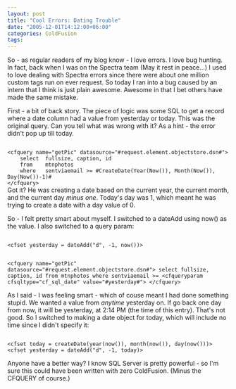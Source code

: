 ```yaml
---
layout: post
title: "Cool Errors: Dating Trouble"
date: "2005-12-01T14:12:00+06:00"
categories: ColdFusion 
tags: 
---
```


So - as regular readers of my blog know - I love errors. I love bug hunting. In fact, back when I was on the Spectra team (May it rest in peace...) I used to love dealing with Spectra errors since there were about one million custom tags run on ever request. So today I ran into a bug caused by an intern that I think is just plain awesome. Awesome in that I bet others have made the same mistake.

First - a bit of back story. The piece of logic was some SQL to get a record where a date column had a value from yesterday or today. This was the original query. Can you tell what was wrong with it? As a hint - the error didn't pop up till today.

<code>
&lt;cfquery name="getPic" datasource="#request.element.objectstore.dsn#"&gt;
	select	fullsize, caption, id
	from	mtnphotos
	where	sentviaemail &gt;= #CreateDate(Year(Now()), Month(Now()), Day(Now())-1)#
&lt;/cfquery&gt;
</code>
<!--more-->
Got it? He was creating a date based on the current year, the current month, and the current day <i>minus one</i>. Today's day was 1, which meant he was trying to create a date with a day value of 0. 

So - I felt pretty smart about myself. I switched to a dateAdd using now() as the value. I also switched to a query param:

<code>
&lt;cfset yesterday = dateAdd("d", -1, now())&gt;

&lt;cfquery name="getPic" datasource="#request.element.objectstore.dsn#"&gt;
	select	fullsize, caption, id
	from	mtnphotos
	where	sentviaemail &gt;= &lt;cfqueryparam cfsqltype="cf_sql_date" value="#yesterday#"&gt;
&lt;/cfquery&gt;
</code>

As I said - I was feeling smart - which of couse meant I had done something stupid. We wanted a value from <i>anytime</i> yesterday on. If go back one day from now, it will be yesterday, at 2:14 PM (the time of this entry). That's not good. So I switched to making a date object for today, which will include no time since I didn't specify it:

<code>
&lt;cfset today = createDate(year(now()), month(now()), day(now()))&gt;
&lt;cfset yesterday = dateAdd("d", -1, today)&gt;
</code>

Anyone have a better way? I know SQL Server is pretty powerful - so I'm sure this could have been written with zero ColdFusion. (Minus the CFQUERY of course.)